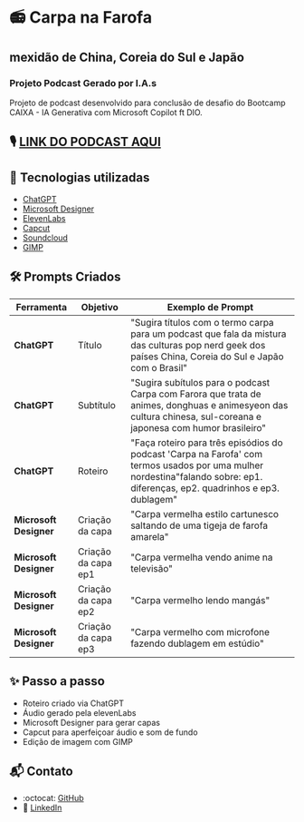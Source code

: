 # **📻 Carpa na Farofa**
## **mexidão de China, Coreia do Sul e Japão**
### Projeto Podcast Gerado por I.A.s 

Projeto de podcast desenvolvido para conclusão de desafio do Bootcamp CAIXA - IA Generativa com Microsoft Copilot ft DIO.

## **🎙️ [LINK DO PODCAST AQUI](https://soundcloud.com/carpanafarofa)**


## **🤖 Tecnologias utilizadas**
- [ChatGPT](https://chatgpt.com)
- [Microsoft Designer](https://designer.microsoft.com/image-creator) 
- [ElevenLabs](https://elevenlabs.io/)
- [Capcut](https://www.capcut.com)
- [Soundcloud](https://soundcloud.com/)
- [GIMP](https://www.gimp.org/)

## **🛠️ Prompts Criados**

| Ferramenta                | Objetivo                                 | Exemplo de Prompt                                                                                                                                                          |  
|---------------------------|------------------------------------------|----------------------------------------------------------------------------------------------------------------------------------------------------------------------------|  
| **ChatGPT**               | Título                                   | "Sugira títulos com o termo carpa para um podcast que fala da mistura das culturas pop nerd geek dos países China, Coreia do Sul e Japão com o Brasil"                     |
| **ChatGPT**               | Subtítulo                                | "Sugira subítulos para o podcast Carpa com Farora que trata de animes, donghuas e animesyeon das cultura chinesa, sul-coreana e japonesa com humor brasileiro"             |
| **ChatGPT**               | Roteiro                                  | "Faça roteiro para três episódios do podcast 'Carpa na Farofa' com termos usados por uma mulher nordestina"falando sobre: ep1. diferenças, ep2. quadrinhos e ep3. dublagem"|    
| **Microsoft Designer**    | Criação da capa                          | "Carpa vermelha estilo cartunesco saltando de uma tigeja de farofa amarela"                                                                                                | 
| **Microsoft Designer**    | Criação da capa ep1                      | "Carpa vermelha vendo anime na televisão"                                                                                                                                  |
| **Microsoft Designer**    | Criação da capa ep2                      | "Carpa vermelho lendo mangás"                                                                                                                                              |
| **Microsoft Designer**    | Criação da capa ep3                      | "Carpa vermelho com microfone fazendo dublagem em estúdio"                                                                                                                 |
 
## **✨ Passo a passo**
- Roteiro criado via ChatGPT
- Áudio gerado pela elevenLabs
- Microsoft Designer para gerar capas
- Capcut para aperfeiçoar áudio e som de fundo
- Edição de imagem com GIMP

## **📬 Contato**
- :octocat: [GitHub](https://github.com/taniviadev)
- :link: [LinkedIn](https://linkedin.com/in/tanivia)
